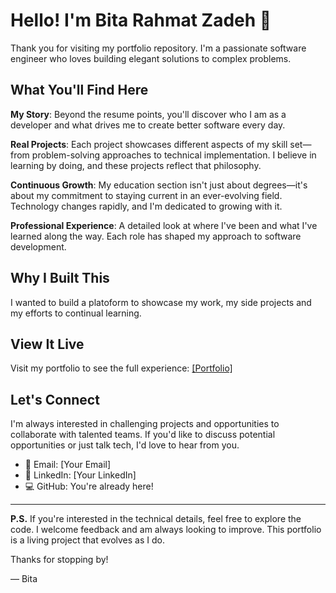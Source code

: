 # Hello! I'm Bita Rahmat Zadeh 👋

Thank you for visiting my portfolio repository. I'm a passionate software engineer who loves building elegant solutions to complex problems.


## What You'll Find Here

**My Story**: Beyond the resume points, you'll discover who I am as a developer and what drives me to create better software every day.

**Real Projects**: Each project showcases different aspects of my skill set—from problem-solving approaches to technical implementation. I believe in learning by doing, and these projects reflect that philosophy.

**Continuous Growth**: My education section isn't just about degrees—it's about my commitment to staying current in an ever-evolving field. Technology changes rapidly, and I'm dedicated to growing with it.

**Professional Experience**: A detailed look at where I've been and what I've learned along the way. Each role has shaped my approach to software development.

## Why I Built This
I wanted to build a platoform to showcase my work, my side projects and my efforts to continual learning. 


## View It Live

Visit my portfolio to see the full experience: [\[Portfolio\]](https://bitarah.github.io/projects.html)

## Let's Connect

I'm always interested in challenging projects and opportunities to collaborate with talented teams. If you'd like to discuss potential opportunities or just talk tech, I'd love to hear from you.

- 📧 Email: [Your Email]
- 💼 LinkedIn: [Your LinkedIn]
- 💻 GitHub: You're already here!

---

**P.S.** If you're interested in the technical details, feel free to explore the code. I welcome feedback and am always looking to improve. This portfolio is a living project that evolves as I do.

Thanks for stopping by!

— Bita
